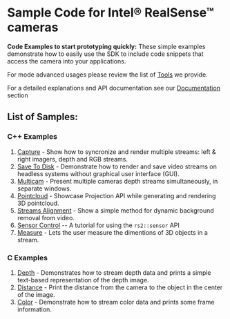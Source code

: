 # Sample Code for Intel® RealSense™ cameras
**Code Examples to start prototyping quickly:** These simple examples demonstrate how to easily use the SDK to include code snippets that access the camera into your applications.  

For mode advanced usages please review the list of [Tools](../tools) we provide. 

For a detailed explanations and API documentation see our [Documentation](../doc) section 
 
## List of Samples:
### C++ Examples
1. [Capture](./capture) - Show how to syncronize and render multiple streams: left & right imagers, depth and RGB streams. 
2. [Save To Disk](./save-to-disk) - Demonstrate how to render and save video streams on headless systems without graphical user interface (GUI). 
3. [Multicam](./multicam) - Present multiple cameras depth streams simultaneously, in separate windows.
4. [Pointcloud](./pointcloud) - Showcase Projection API while generating and rendering 3D pointcloud. 
5. [Streams Alignment](./align) - Show a simple method for dynamic background removal from video. 
6. [Sensor Control](./sensor-control) -- A tutorial for using the `rs2::sensor` API
7. [Measure](./measure) - Lets the user measure the dimentions of 3D objects in a stream.

### C Examples
1. [Depth](./C/depth) - Demonstrates how to stream depth data and prints a simple text-based representation of the depth image.
2. [Distance](./C/distance) - Print the distance from the camera to the object in the center of the image.
3. [Color](./C/color) - Demonstrate how to stream color data and prints some frame information.

